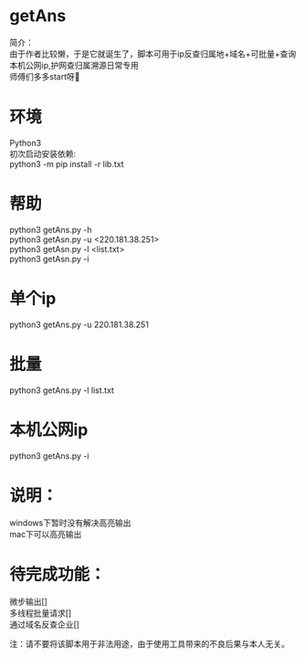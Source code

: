 # getAns
简介：<br>
由于作者比较懒，于是它就诞生了，脚本可用于ip反查归属地+域名+可批量+查询本机公网ip,护网查归属溯源日常专用<br>
师傅们多多start呀🥳

# 环境
Python3<br>
初次启动安装依赖:<br>
python3 -m pip install -r lib.txt<br>

# 帮助<br>
python3 getAns.py -h <br>
python3 getAsn.py -u <220.181.38.251><br>
python3 getAsn.py -l <list.txt><br>
python3 getAsn.py -i <br>

# 单个ip<br>
python3 getAns.py -u 220.181.38.251 <br>

# 批量<br>
python3 getAns.py -l list.txt <br>

# 本机公网ip<br>
python3 getAns.py -i <br>

# 说明：
windows下暂时没有解决高亮输出<br>
mac下可以高亮输出<br>

# 待完成功能：
微步输出[]<br>
多线程批量请求[]<br>
通过域名反查企业[]<br>

注：请不要将该脚本用于非法用途，由于使用工具带来的不良后果与本人无关。
